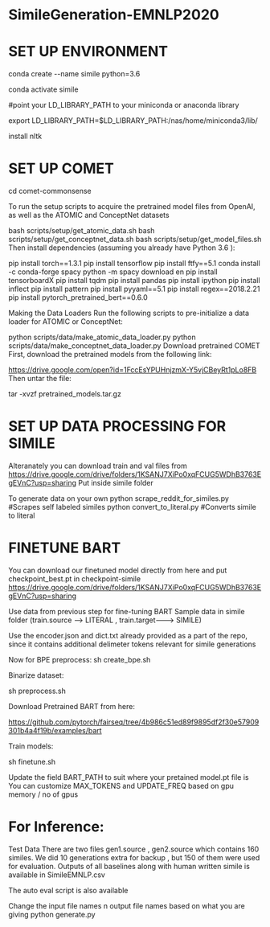 # SimileGeneration-EMNLP2020

SET UP ENVIRONMENT
=======================
conda create --name simile python=3.6

conda activate simile

#point your LD_LIBRARY_PATH to your miniconda or anaconda library

export LD_LIBRARY_PATH=$LD_LIBRARY_PATH:/nas/home/miniconda3/lib/


install nltk

SET UP COMET
=======================

cd comet-commonsense

To run the setup scripts to acquire the pretrained model files from OpenAI, as well as the ATOMIC and ConceptNet datasets

bash scripts/setup/get_atomic_data.sh
bash scripts/setup/get_conceptnet_data.sh
bash scripts/setup/get_model_files.sh
Then install dependencies (assuming you already have Python 3.6 ):

pip install torch==1.3.1
pip install tensorflow
pip install ftfy==5.1
conda install -c conda-forge spacy
python -m spacy download en
pip install tensorboardX
pip install tqdm
pip install pandas
pip install ipython
pip install inflect
pip install pattern
pip install pyyaml==5.1
pip install regex==2018.2.21
pip install pytorch_pretrained_bert==0.6.0

Making the Data Loaders
Run the following scripts to pre-initialize a data loader for ATOMIC or ConceptNet:

python scripts/data/make_atomic_data_loader.py
python scripts/data/make_conceptnet_data_loader.py
Download pretrained COMET
First, download the pretrained models from the following link:

https://drive.google.com/open?id=1FccEsYPUHnjzmX-Y5vjCBeyRt1pLo8FB
Then untar the file:

tar -xvzf pretrained_models.tar.gz

SET UP DATA PROCESSING FOR SIMILE
==================================
Alteranately you can download train and val files from
https://drive.google.com/drive/folders/1KSANJ7XiPo0xqFCUG5WDhB3763EgEVnC?usp=sharing
Put inside simile folder

To generate data on your own
python scrape_reddit_for_similes.py #Scrapes self labeled similes
python convert_to_literal.py #Converts simile to literal



FINETUNE BART
==================================
You can download our finetuned model directly from here and put checkpoint_best.pt in checkpoint-simile
https://drive.google.com/drive/folders/1KSANJ7XiPo0xqFCUG5WDhB3763EgEVnC?usp=sharing


Use data from previous step for fine-tuning BART
Sample data in simile folder (train.source --> LITERAL , train.target---> SIMILE)

Use the encoder.json and dict.txt already provided as a part of the repo, since it contains additional delimeter tokens relevant for simile generations


Now for BPE preprocess:
sh create_bpe.sh


Binarize dataset:

sh preprocess.sh


Download Pretrained BART from here:

https://github.com/pytorch/fairseq/tree/4b986c51ed89f9895df2f30e57909301b4a4f19b/examples/bart

Train models:

sh finetune.sh

Update the field BART_PATH to suit where your pretained model.pt file is You can customize MAX_TOKENS and UPDATE_FREQ based on gpu memory / no of gpus



For Inference:
==================================


Test Data
There are two files gen1.source , gen2.source which contains 160 similes. We did 10 generations extra for backup , but 150 of them were used for evaluation.
Outputs of all baselines along with human written simile is available in SimileEMNLP.csv 


The auto eval script is also available

Change the input file names n output file names based on what you are giving
python generate.py
